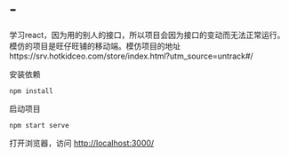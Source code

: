 # -
学习react，因为用的别人的接口，所以项目会因为接口的变动而无法正常运行。模仿的项目是旺仔旺铺的移动端。模仿项目的地址https://srv.hotkidceo.com/store/index.html?utm_source=untrack#/

安装依赖
```shell
npm install
```

启动项目
```shell
npm start serve
```

打开浏览器，访问 [http://localhost:3000/](http://localhost:3000)
